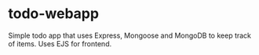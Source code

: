 # todo-webapp

Simple todo app that uses Express, Mongoose and MongoDB to keep track of items. Uses EJS for frontend.
